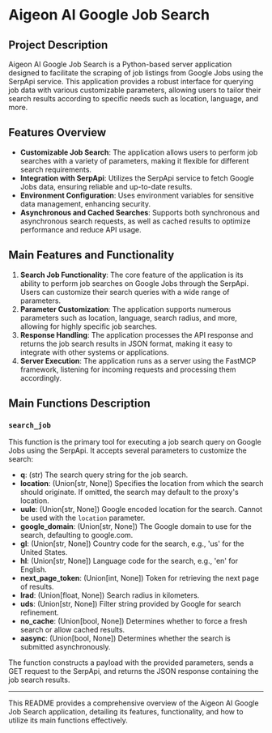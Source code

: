 # Aigeon AI Google Job Search

## Project Description

Aigeon AI Google Job Search is a Python-based server application designed to facilitate the scraping of job listings from Google Jobs using the SerpApi service. This application provides a robust interface for querying job data with various customizable parameters, allowing users to tailor their search results according to specific needs such as location, language, and more.

## Features Overview

- **Customizable Job Search**: The application allows users to perform job searches with a variety of parameters, making it flexible for different search requirements.
- **Integration with SerpApi**: Utilizes the SerpApi service to fetch Google Jobs data, ensuring reliable and up-to-date results.
- **Environment Configuration**: Uses environment variables for sensitive data management, enhancing security.
- **Asynchronous and Cached Searches**: Supports both synchronous and asynchronous search requests, as well as cached results to optimize performance and reduce API usage.

## Main Features and Functionality

1. **Search Job Functionality**: The core feature of the application is its ability to perform job searches on Google Jobs through the SerpApi. Users can customize their search queries with a wide range of parameters.
2. **Parameter Customization**: The application supports numerous parameters such as location, language, search radius, and more, allowing for highly specific job searches.
3. **Response Handling**: The application processes the API response and returns the job search results in JSON format, making it easy to integrate with other systems or applications.
4. **Server Execution**: The application runs as a server using the FastMCP framework, listening for incoming requests and processing them accordingly.

## Main Functions Description

### `search_job`

This function is the primary tool for executing a job search query on Google Jobs using the SerpApi. It accepts several parameters to customize the search:

- **q**: (str) The search query string for the job search.
- **location**: (Union[str, None]) Specifies the location from which the search should originate. If omitted, the search may default to the proxy's location.
- **uule**: (Union[str, None]) Google encoded location for the search. Cannot be used with the `location` parameter.
- **google_domain**: (Union[str, None]) The Google domain to use for the search, defaulting to google.com.
- **gl**: (Union[str, None]) Country code for the search, e.g., 'us' for the United States.
- **hl**: (Union[str, None]) Language code for the search, e.g., 'en' for English.
- **next_page_token**: (Union[int, None]) Token for retrieving the next page of results.
- **lrad**: (Union[float, None]) Search radius in kilometers.
- **uds**: (Union[str, None]) Filter string provided by Google for search refinement.
- **no_cache**: (Union[bool, None]) Determines whether to force a fresh search or allow cached results.
- **aasync**: (Union[bool, None]) Determines whether the search is submitted asynchronously.

The function constructs a payload with the provided parameters, sends a GET request to the SerpApi, and returns the JSON response containing the job search results.

---

This README provides a comprehensive overview of the Aigeon AI Google Job Search application, detailing its features, functionality, and how to utilize its main functions effectively.